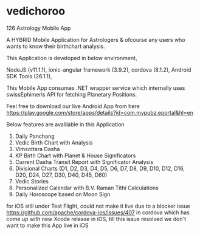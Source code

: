 # vedichoroo
126 Astrology Mobile App

A HYBRID Mobile Application for Astrologers & ofcourse any users who wants to know their birthchart analysis. 

This Application is developed in below environment,

  NodeJS (v11.1.1),
  ionic-angular framework (3.9.2),
  cordova (8.1.2),
  Android SDK Tools (26.1.1),
  

This Mobile App consumes .NET wrapper service which internally uses swissEphimeris API for fetching Planetary Positions. 

Feel free to download our live Android App from here https://play.google.com/store/apps/details?id=com.mypubz.eportal&hl=en

Below features are avalilable in this Application

1. Daily Panchang 
2. Vedic Birth Chart with Analysis
3. Vimsottara Dasha 
4. KP Birth Chart with Planet & House Significators
5. Current Dasha Transit Report with Significator Analysis
6. Divisional Charts (D1, D2, D3, D4, D5, D6, D7, D8, D9, D10, D12, D16, D20, D24, D27, D30, D40, D45, D60)
7. Vedic Stories 
8. Personalized Calendar with B.V. Raman Tithi Calculations
9. Daily Horoscope based on Moon Sign

for iOS still under Test Flight, could not make it live due to a blocker issue https://github.com/apache/cordova-ios/issues/407
in cordova which has come up with new Xcode release in iOS, till this issue resolved we don't want to make this App live in iOS

